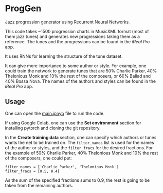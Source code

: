 # ProgGen

Jazz progression generator using Recurrent Neural Networks.

This code takes ~1500 progression charts in MusicXML format (most of them jazz tunes) and generates new progressions taking them as a reference. The tunes and the progressions can be found in the *iReal Pro* app.

It uses RNNs for learning the structure of the tune dataset.

It can give more importance to some author or style. For example, one could train the network to generate tunes that are 50% Charlie Parker, 40% Thelonious Monk and 10% the rest of the composers, or 60% Ballad and 40% Bossa Nova. The names of the authors and styles can be found in the *iReal Pro* app.

## Usage

One can open the [main.ipnyb](main.ipynb) file to run the code.

If using Google Colab, one can use the **Set environment** section for installing pytorch and cloning the git repository.

In the **Create training data** section, one can specify which authors or tunes wants the net to be trained on. The `filter_names` list is used for the names of the author or styles, and the `filter_fracs` for the desired fractions. For the example of 50% Charlie Parker, 40% Thelonious Monk and 10% the rest of the composers, one could put:
```
filter_names = ['Charlie Parker', 'Thelonious Monk']
filter_fracs = [0.5, 0.4]
```

As the sum of the specified fractions sums to 0.9, the rest is going to be taken from the remaining authors.
